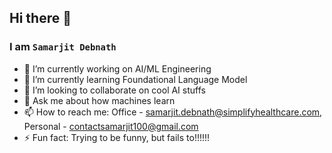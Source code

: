 ## Hi there 👋

### I am `Samarjit Debnath`


- 🔭 I’m currently working on AI/ML Engineering
- 🌱 I’m currently learning Foundational Language Model
- 👯 I’m looking to collaborate on cool AI stuffs
- 💬 Ask me about how machines learn
- 📫 How to reach me: Office - samarjit.debnath@simplifyhealthcare.com, Personal - contactsamarjit100@gmail.com
- ⚡ Fun fact: Trying to be funny, but fails to!!!!!! 
